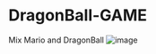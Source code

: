 # DragonBall-GAME
Mix Mario and DragonBall
![image](https://user-images.githubusercontent.com/54202919/141838737-3924cb28-815a-44fb-a61b-47a385ae846b.png)
